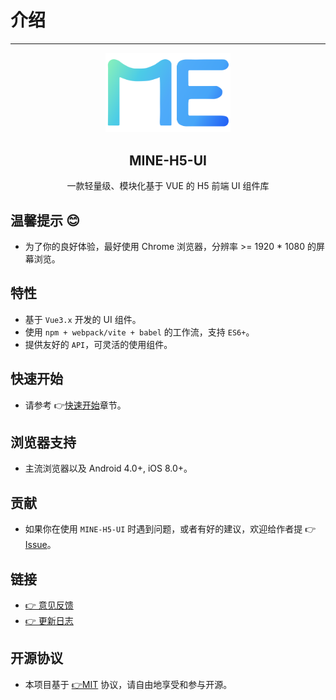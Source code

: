 # 介绍

---

<p align="center">
    <a href="/">
        <img src="../assets/logo.svg" width="200px" title="mineh5ui" alt="mineh5ui">
    </a>
</p>
<h2 align="center">MINE-H5-UI</h2>
<p align="center">一款轻量级、模块化基于 VUE 的 H5 前端 UI 组件库</p>

## 温馨提示 😊

- 为了你的良好体验，最好使用 Chrome 浏览器，分辨率 >= 1920 \* 1080 的屏幕浏览。

## 特性

- 基于 `Vue3.x` 开发的 UI 组件。
- 使用 `npm + webpack/vite + babel` 的工作流，支持 `ES6+`。
- 提供友好的 `API`，可灵活的使用组件。

## 快速开始

- 请参考 👉[快速开始](/v2/doc/start)章节。

## 浏览器支持

- 主流浏览器以及 Android 4.0+, iOS 8.0+。

## 贡献

- 如果你在使用 `MINE-H5-UI` 时遇到问题，或者有好的建议，欢迎给作者提 👉 [Issue](https://github.com/biaov/MINE-H5-UI/issues)。

## 链接

- [👉 意见反馈](https://github.com/biaov/MINE-H5-UI/issues)
- [👉 更新日志](/v2/doc/logs)

## 开源协议

- 本项目基于 [👉MIT](http://opensource.org/licenses/MIT) 协议，请自由地享受和参与开源。
